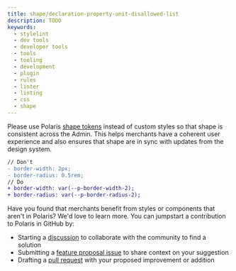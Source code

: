 ```yaml
---
title: shape/declaration-property-unit-disallowed-list
description: TODO
keywords:
  - stylelint
  - dev tools
  - developer tools
  - tools
  - tooling
  - development
  - plugin
  - rules
  - linter
  - linting
  - css
  - shape
---
```


Please use Polaris [shape tokens](https://polaris.shopify.com/tokens/shape) instead of custom styles so that shape is consistent across the Admin. This helps merchants have a coherent user experience and also ensures that shape are in sync with updates from the design system.

```diff
// Don't
- border-width: 2px;
- border-radius: 0.5rem;
// Do
+ border-width: var(--p-border-width-2);
+ border-radius: var(--p-border-radius-2);
```

Have you found that merchants benefit from styles or components that aren't in Polaris? We'd love to learn more. You can jumpstart a contribution to Polaris in GitHub by:

- Starting a [discussion](https://github.com/Shopify/polaris/discussions/6750) to collaborate with the community to find a solution
- Submitting a [feature proposal issue](https://github.com/Shopify/polaris/issues/new?assignees=&labels=Feature+request&template=FEATURE_REQUEST.md) to share context on your suggestion
- Drafting a [pull request](https://github.com/Shopify/polaris/pulls) with your proposed improvement or addition
